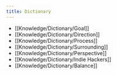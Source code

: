 ```yaml
---
title: Dictionary
---
```


- [[Knowledge/Dictionary/Goal]]
- [[Knowledge/Dictionary/Direction]]
- [[Knowledge/Dictionary/Process]]
- [[Knowledge/Dictionary/Surrounding]]
- [[Knowledge/Dictionary/Perspective]]
- [[Knowledge/Dictionary/Indie Hackers]]
- [[Knowledge/Dictionary/Balance]]